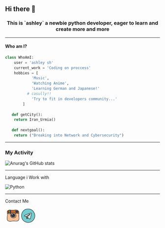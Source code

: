## Hi there 👋
 <h3 align="center">This is `ashley`
 a newbie python developer, eager to learn and create more and more</h3>
 
 ----------
#### Who am I?
```python
class WhoAmI:
	user = 'ashley sh'
   	current_work = 'Coding on proccess'
   	hobbies = [
   			'Music',
   			'Watching Anime',
   			'Learning German and Japanese!'
          # casully!!
   			'Try to fit in developers community...'
   		]
   
   def getCity():
   	return Iran_Urmia()

   def nextgoal():
    return ("Breaking into Network and Cybersecurity")

```
------------
### My Activity
![Anurag's GitHub stats](https://github-readme-stats.vercel.app/api?username=ashley-0208&show_icons=true&theme=Gradient)

------------
Language i Work with

![Python](https://img.shields.io/badge/python-3670A0?style=for-the-badge&logo=python&logoColor=ffdd54)

------------
Contact Me

<a href="https://instagram.com/_blue.ashley"/><img width="50px" height="50px" align="left" src="https://github.com/ashley-0208/ashley-0208/blob/main/icons8-instagram-old-96.png?raw=true"/></a>

<a href="https://t.me/Bluashley"><img width="50px" height="50px" align="left" src="https://github.com/ashley-0208/ashley-0208/blob/main/icons8-telegram-96.png?raw=true"/></a>

